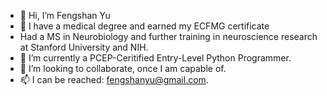 - 👋 Hi, I’m Fengshan Yu 
- 👀 I have a medical degree and earned my ECFMG certificate
- Had a MS in Neurobiology and further training in neuroscience research at Stanford University and NIH.
- 🌱 I’m currently a PCEP-Ceritified Entry-Level Python Programmer.
- 💞️ I’m looking to collaborate, once I am capable of.
- 📫 I can be reached: fengshanyu@gmail.com.

<!---
fengshan3618/fengshan3618 is a ✨ special ✨ repository because its `README.md` (this file) appears on your GitHub profile.

